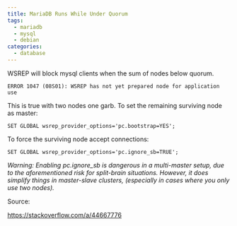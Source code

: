 ```yaml
---
title: MariaDB Runs While Under Quorum
tags:
  - mariadb
  - mysql
  - debian
categories:
  - database
---
```

WSREP will block mysql clients when the sum of nodes below quorum.

```
ERROR 1047 (08S01): WSREP has not yet prepared node for application use
```

This is true with two nodes one garb. To set the remaining surviving node as master:

```
SET GLOBAL wsrep_provider_options='pc.bootstrap=YES';
```

To force the surviving node accept connections:

```
SET GLOBAL wsrep_provider_options='pc.ignore_sb=TRUE';
```
<em>
Warning: Enabling pc.ignore_sb is dangerous in a multi-master setup, due to the aforementioned risk for split-brain situations. However, it does simplify things in master-slave clusters, (especially in cases where you only use two nodes).
</em>

Source:

<https://stackoverflow.com/a/44667776>
